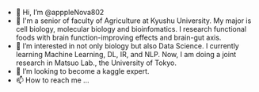 - 👋 Hi, I’m @apppleNova802
- 👀 I'm a senior of faculty of Agriculture at Kyushu University. My major is cell biology, molecular biology and bioinfomatics. I research functional foods with brain function-improving effects and brain-gut axis.
- 🌱 I’m interested in not only biology but also Data Science. I currently learning Machine Learning, DL, IR, and NLP. Now, I am doing a joint research in Matsuo Lab., the University of Tokyo. 
- 💞️ I’m looking to become a kaggle expert.
- 📫 How to reach me ...

<!---
apppleNova802/apppleNova802 is a ✨ special ✨ repository because its `README.md` (this file) appears on your GitHub profile.
You can click the Preview link to take a look at your changes.
--->
